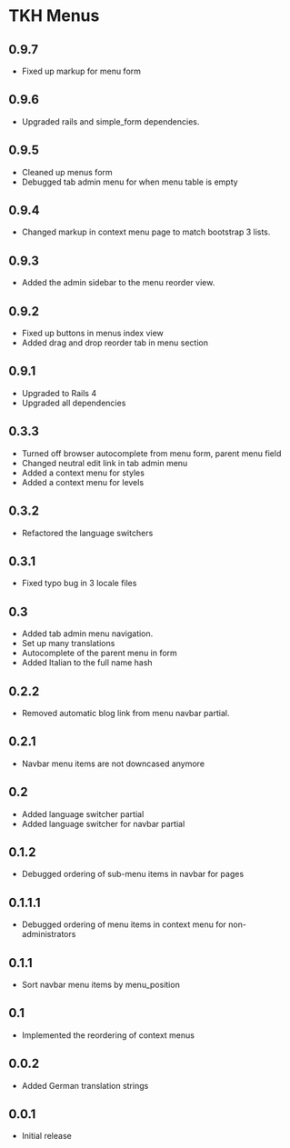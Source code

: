 # TKH Menus



## 0.9.7

* Fixed up markup for menu form


## 0.9.6

* Upgraded rails and simple_form dependencies.


## 0.9.5

* Cleaned up menus form
* Debugged tab admin menu for when menu table is empty


## 0.9.4

* Changed markup in context menu page to match bootstrap 3 lists.


## 0.9.3

* Added the admin sidebar to the menu reorder view.


## 0.9.2

* Fixed up buttons in menus index view
* Added drag and drop reorder tab in menu section


## 0.9.1

* Upgraded to Rails 4
* Upgraded all dependencies


## 0.3.3

* Turned off browser autocomplete from menu form, parent menu field
* Changed neutral edit link in tab admin menu
* Added a context menu for styles
* Added a context menu for levels


## 0.3.2

* Refactored the language switchers


## 0.3.1

* Fixed typo bug in 3 locale files


## 0.3

* Added tab admin menu navigation.
* Set up many translations
* Autocomplete of the parent menu in form
* Added Italian to the full name hash


## 0.2.2

* Removed automatic blog link from menu navbar partial.


## 0.2.1

* Navbar menu items are not downcased anymore


## 0.2

* Added language switcher partial
* Added language switcher for navbar partial


## 0.1.2

* Debugged ordering of sub-menu items in navbar for pages


## 0.1.1.1

* Debugged ordering of menu items in context menu for non-administrators


## 0.1.1

* Sort navbar menu items by menu_position


## 0.1

* Implemented the reordering of context menus


## 0.0.2

* Added German translation strings


## 0.0.1

* Initial release
